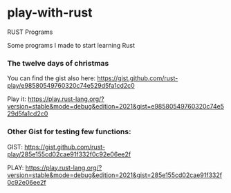 # play-with-rust
RUST Programs

Some programs I made to start learning Rust

### The twelve days of christmas
You can find the gist also here: https://gist.github.com/rust-play/e98580549760320c74e529d5fa1cd2c0

Play it: https://play.rust-lang.org/?version=stable&mode=debug&edition=2021&gist=e98580549760320c74e529d5fa1cd2c0


### Other Gist for testing few functions:
GIST: https://gist.github.com/rust-play/285e155cd02cae91f332f0c92e06ee2f

PLAY: https://play.rust-lang.org/?version=stable&mode=debug&edition=2021&gist=285e155cd02cae91f332f0c92e06ee2f
